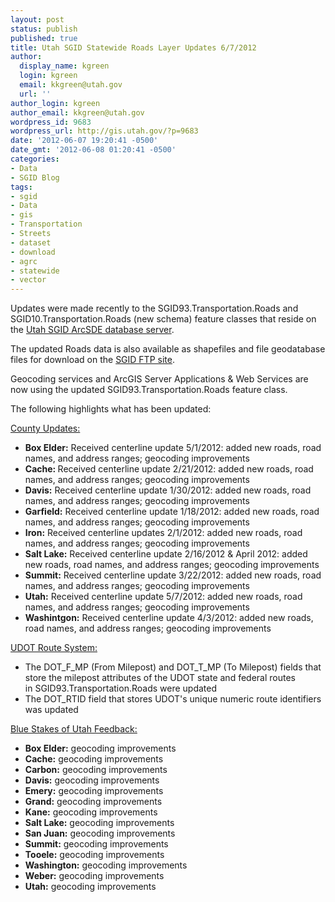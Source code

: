 ```yaml
---
layout: post
status: publish
published: true
title: Utah SGID Statewide Roads Layer Updates 6/7/2012
author:
  display_name: kgreen
  login: kgreen
  email: kkgreen@utah.gov
  url: ''
author_login: kgreen
author_email: kkgreen@utah.gov
wordpress_id: 9683
wordpress_url: http://gis.utah.gov/?p=9683
date: '2012-06-07 19:20:41 -0500'
date_gmt: '2012-06-08 01:20:41 -0500'
categories:
- Data
- SGID Blog
tags:
- sgid
- Data
- gis
- Transportation
- Streets
- dataset
- download
- agrc
- statewide
- vector
---
```

<p>Updates were made recently to the SGID93.Transportation.Roads and SGID10.Transportation.Roads (new schema) feature classes that reside on the <a href="http://gis.utah.gov/data/how-to-connect-to-the-sgid-via-sde/">Utah SGID ArcSDE database server</a>.</p>
<p>The updated Roads data is also available as shapefiles and file geodatabase files for download on the <a href="ftp://ftp.agrc.utah.gov/UtahSGID_Vector/UTM12_NAD83/TRANSPORTATION/PackagedData/_Statewide/UtahRoadAndHighwaySystem/">SGID FTP site</a>.</p>
<p>Geocoding services and ArcGIS Server Applications &amp; Web Services are now using the updated SGID93.Transportation.Roads feature class.</p>
<p>The following highlights what has been updated:</p>
<p><span style="text-decoration: underline;">County Updates:</span></p>
<ul>
<li><strong>Box Elder:</strong> Received centerline update 5/1/2012: added new roads, road names, and address ranges; geocoding improvements</li>
<li><strong>Cache: </strong>Received centerline update 2/21/2012: added new roads, road names, and address ranges; geocoding improvements</li>
<li><strong>Davis:</strong> Received centerline update 1/30/2012: added new roads, road names, and address ranges; geocoding improvements</li>
<li><strong>Garfield:</strong> Received centerline update 1/18/2012: added new roads, road names, and address ranges; geocoding improvements</li>
<li><strong>Iron:</strong> Received centerline updates 2/1/2012: added new roads, road names, and address ranges; geocoding improvements</li>
<li><strong>Salt Lake:</strong> Received centerline update 2/16/2012 &amp; April 2012: added new roads, road names, and address ranges; geocoding improvements</li>
<li><strong>Summit:</strong> Received centerline update 3/22/2012: added new roads, road names, and address ranges; geocoding improvements</li>
<li><strong>Utah:</strong> Received centerline update 5/7/2012: added new roads, road names, and address ranges; geocoding improvements</li>
<li><strong>Washintgon:</strong> Received centerline update 4/3/2012: added new roads, road names, and address ranges; geocoding improvements</li>
</ul>
<p><span style="text-decoration: underline;">UDOT Route System:</span></p>
<ul>
<li>The DOT_F_MP (From Milepost) and DOT_T_MP (To Milepost) fields that store the milepost attributes of the UDOT state and federal routes in SGID93.Transportation.Roads were updated</li>
<li>The DOT_RTID field that stores UDOT's unique numeric route identifiers was updated</li>
</ul>
<p><span style="text-decoration: underline;">Blue Stakes of Utah Feedback:</span></p>
<ul>
<li><strong>Box Elder:</strong> geocoding improvements</li>
<li><strong>Cache:</strong> geocoding improvements</li>
<li><strong>Carbon:</strong> geocoding improvements</li>
<li><strong>Davis:</strong> geocoding improvements</li>
<li><strong>Emery:</strong> geocoding improvements</li>
<li><strong>Grand:</strong> geocoding improvements</li>
<li><strong>Kane:</strong> geocoding improvements</li>
<li><strong>Salt Lake:</strong> geocoding improvements</li>
<li><strong>San Juan:</strong> geocoding improvements</li>
<li><strong>Summit:</strong> geocoding improvements</li>
<li><strong>Tooele:</strong> geocoding improvements</li>
<li><strong>Washington:</strong> geocoding improvements</li>
<li><strong>Weber:</strong> geocoding improvements</li>
<li><strong>Utah:</strong> geocoding improvements</li>
</ul>
